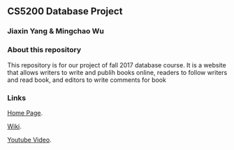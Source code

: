 ## CS5200 Database Project
### Jiaxin Yang & Mingchao Wu

### About this repository

This repository is for our project of fall 2017 database course.
It is a website that allows writers to write and publih books online, readers to follow writers and read book, and editors to write comments for book

### Links

[Home Page](https://cs5200-fall-2017.herokuapp.com/).

[Wiki](https://github.com/Jason-Jiaxin/cs5200-fall-2017-yang-jiaxin-wu-mingchao/wiki).

[Youtube Video](https://www.youtube.com/watch?v=Tl-UXb_tpLA&feature=youtu.be).
